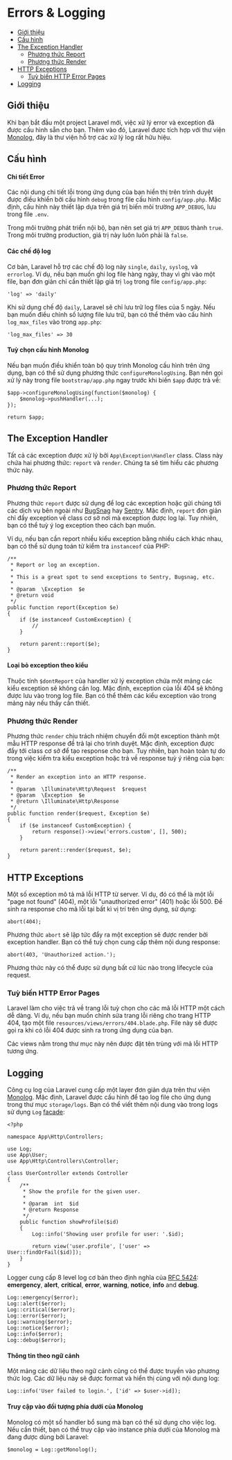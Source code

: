 # Errors & Logging

- [Giới thiệu](#introduction)
- [Cấu hình](#configuration)
- [The Exception Handler](#the-exception-handler)
    - [Phương thức Report](#report-method)
    - [Phương thức Render](#render-method)
- [HTTP Exceptions](#http-exceptions)
    - [Tuỳ biến HTTP Error Pages](#custom-http-error-pages)
- [Logging](#logging)

<a name="introduction"></a>
## Giới thiệu

Khi bạn bắt đầu một project Laravel mới, việc xử lý error và exception đã được cấu hình sẵn cho bạn. Thêm vào đó, Laravel được tích hợp với thư viện [Monolog](https://github.com/Seldaek/monolog), đây là thư viện hỗ trợ các xử lý log rất hữu hiệu.

<a name="configuration"></a>
## Cấu hình

#### Chi tiết Error

Các nội dung chi tiết lỗi trong ứng dụng của bạn hiển thị trên trình duyệt được điều khiển bởi cấu hình `debug` trong file cấu hình `config/app.php`. Mặc định, cấu hình này thiết lập dựa trên giá trị biến môi trường `APP_DEBUG`, lưu trong file `.env`.

Trong môi trường phát triển nội bộ, bạn nên set giá trị `APP_DEBUG` thành `true`. Trong môi trường production, giá trị này luôn luôn phải là `false`.

#### Các chế độ log

Cơ bản, Laravel hỗ trợ các chế độ log này `single`, `daily`, `syslog`, và `errorlog`. Ví dụ, nếu bạn muốn ghi log file hàng ngày, thay vì ghi vào một file, bạn đơn giản chỉ cần thiết lập giá trị `log` trong file `config/app.php`:

    'log' => 'daily'

Khi sử dụng chế độ `daily`, Laravel sẽ chỉ lưu trữ log files của 5 ngày. Nếu bạn muốn điều chỉnh số lượng file lưu trữ, bạn có thể thêm vào cấu hình `log_max_files` vào trong `app.php`:

    'log_max_files' => 30

#### Tuỳ chọn cấu hình Monolog

Nếu bạn muốn điều khiển toàn bộ quy trình Monolog cấu hình trên ứng dụng, bạn có thể sử dụng phương thức `configureMonologUsing`. Bạn nên gọi xử lý này trong file `bootstrap/app.php` ngay trước khi biến `$app` được trả về:

    $app->configureMonologUsing(function($monolog) {
        $monolog->pushHandler(...);
    });

    return $app;

<a name="the-exception-handler"></a>
## The Exception Handler

Tất cả các exception được xử lý bởi `App\Exception\Handler` class. Class này chứa hai phương thức: `report` và `render`. Chúng ta sẽ tìm hiểu các phương thức này.

<a name="report-method"></a>
### Phương thức Report

Phương thức `report` được sử dụng để log các exception hoặc gửi chúng tới các dịch vụ bên ngoài như [BugSnag](https://bugsnag.com) hay [Sentry](https://github.com/getsentry/sentry-laravel). Mặc định, `report` đơn giản chỉ đẩy exception về class cơ sở nơi mà exception được log lại. Tuy nhiên, bạn có thể tuỳ ý log exception theo cách bạn muốn.

Ví dụ, nếu bạn cần report nhiều kiểu exception bằng nhiều cách khác nhau, bạn có thể sử dụng toán tử kiểm tra `instanceof` của PHP:

    /**
     * Report or log an exception.
     *
     * This is a great spot to send exceptions to Sentry, Bugsnag, etc.
     *
     * @param  \Exception  $e
     * @return void
     */
    public function report(Exception $e)
    {
        if ($e instanceof CustomException) {
            //
        }

        return parent::report($e);
    }

#### Loại bỏ exception theo kiểu

Thuộc tính `$dontReport` của handler xử lý exception chứa một mảng các kiểu exception sẽ không cần log. Mặc định, exception của lỗi 404 sẽ không được lưu vào trong log file. Bạn có thể thêm các kiểu exception vào trong mảng này nếu thấy cần thiết.

<a name="render-method"></a>
### Phương thức Render

Phương thức `render` chịu trách nhiệm chuyển đổi một exception thành một mẫu HTTP response để trả lại cho trình duyệt. Mặc định, exception được đẩy tới class cơ sở để tạo response cho bạn. Tuy nhiên, bạn hoàn toàn tự do trong việc kiểm tra kiểu exception hoặc trả về response tuỳ ý riêng của bạn:

    /**
     * Render an exception into an HTTP response.
     *
     * @param  \Illuminate\Http\Request  $request
     * @param  \Exception  $e
     * @return \Illuminate\Http\Response
     */
    public function render($request, Exception $e)
    {
        if ($e instanceof CustomException) {
            return response()->view('errors.custom', [], 500);
        }

        return parent::render($request, $e);
    }

<a name="http-exceptions"></a>
## HTTP Exceptions

Một số exception mô tả mã lỗi HTTP từ server. Ví dụ, đó có thể là một lỗi "page not found" (404), một lỗi "unauthorized error" (401) hoặc lỗi 500. Để sinh ra response cho mã lỗi tại bất kì vị trí trên ứng dụng, sử dụng:

    abort(404);

Phương thức `abort` sẽ lập tức đẩy ra một exception sẽ được render bởi exception handler. Bạn có thể tuỳ chọn cung cấp thêm nội dung response:

    abort(403, 'Unauthorized action.');

Phương thức này có thể được sử dụng bất cứ lúc nào trong lifecycle của request.

<a name="custom-http-error-pages"></a>
### Tuỳ biến HTTP Error Pages

Laravel làm cho việc trả về trang lỗi tuỳ chọn cho các mã lỗi HTTP một cách dễ dàng. Ví dụ, nếu bạn muốn chỉnh sửa trang lỗi riêng cho trang HTTP 404, tạo một file `resources/views/errors/404.blade.php`. File này sẽ được gọi ra khi có lỗi 404 được sinh ra trong ứng dụng của bạn.

Các views nằm trong thư mục này nên được đặt tên trùng với mã lỗi HTTP tương ứng.

<a name="logging"></a>
## Logging

Công cụ log của Laravel cung cấp một layer đơn giản dựa trên thư viện [Monolog](http://github.com/seldaek/monolog). Mặc định, Laravel được cấu hình để tạo log file cho ứng dụng trong thư mục `storage/logs`. Bạn có thể viết thêm nội dung vào trong logs sử dụng `Log` [facade](https://laravel.com/docs/master/facades):

    <?php

    namespace App\Http\Controllers;

    use Log;
    use App\User;
    use App\Http\Controllers\Controller;

    class UserController extends Controller
    {
        /**
         * Show the profile for the given user.
         *
         * @param  int  $id
         * @return Response
         */
        public function showProfile($id)
        {
            Log::info('Showing user profile for user: '.$id);

            return view('user.profile', ['user' => User::findOrFail($id)]);
        }
    }

Logger cung cấp 8 level log cơ bản theo định nghĩa của [RFC 5424](http://tools.ietf.org/html/rfc5424): **emergency**, **alert**, **critical**, **error**, **warning**, **notice**, **info** and **debug**.

    Log::emergency($error);
    Log::alert($error);
    Log::critical($error);
    Log::error($error);
    Log::warning($error);
    Log::notice($error);
    Log::info($error);
    Log::debug($error);

#### Thông tin theo ngữ cảnh

Một mảng các dữ liệu theo ngữ cảnh cũng có thể được truyền vào phương thức log. Các dữ liệu này sẽ được format và hiển thị cùng với nội dung log:

    Log::info('User failed to login.', ['id' => $user->id]);

#### Truy cập vào đối tượng phía dưới của Monolog

Monolog có một số handler bổ sung mà bạn có thể sử dụng cho việc log. Nếu cần thiết, bạn có thể truy cập vào instance phía dưới của Monolog mà đang được dùng bởi Laravel:

    $monolog = Log::getMonolog();
